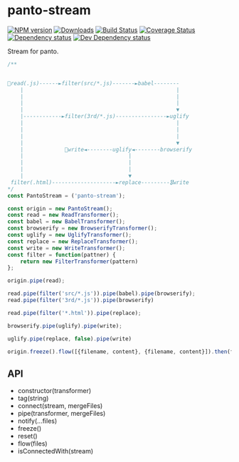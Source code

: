 # panto-stream
[![NPM version][npm-image]][npm-url] [![Downloads][downloads-image]][npm-url] [![Build Status][travis-image]][travis-url] [![Coverage Status][coverage-image]][coverage-url] [![Dependency status][david-dm-image]][david-dm-url] [![Dev Dependency status][david-dm-dev-image]][david-dm-dev-url]

Stream for panto.


```js
/**


🚴read(.js)------►filter(src/*.js)-------►babel--------
    |                                                |
    |                                                |
    |                                                |
    |                                                ▼
    |------------►filter(3rd/*.js)----------------►uglify
    |                                                |
    |                                                |
    |                                                |
    |                                                ▼
    |             🏅write◄--------uglify◄--------browserify
    |                                 |
    |                                 |
    |                                 |
    |                                 ▼
 filter(.html)--------------------►replace---------🎖write
*/
const PantoStream = ('panto-stream');

const origin = new PantoStream();
const read = new ReadTransformer();
const babel = new BabelTransformer();
const browserify = new BrowserifyTransformer();
const uglify = new UglifyTransformer();
const replace = new ReplaceTransformer();
const write = new WriteTransformer();
const filter = function(pattner) {
    return new FilterTransformer(pattern)
};

origin.pipe(read);

read.pipe(filter('src/*.js')).pipe(babel).pipe(browserify);
read.pipe(filter('3rd/*.js')).pipe(browserify)

read.pipe(filter('*.html')).pipe(replace);

browserify.pipe(uglify).pipe(write);

uglify.pipe(replace, false).pipe(write)

origin.freeze().flow([{filename, content}, {filename, content}]).then(files => {});
```

## API
 - constructor(transformer)
 - tag(string)
 - connect(stream, mergeFiles)
 - pipe(transformer, mergeFiles)
 - notify(...files)
 - freeze()
 - reset()
 - flow(files)
 - isConnectedWith(stream)

[npm-url]: https://npmjs.org/package/panto-stream
[downloads-image]: http://img.shields.io/npm/dm/panto-stream.svg
[npm-image]: http://img.shields.io/npm/v/panto-stream.svg
[travis-url]: https://travis-ci.org/pantojs/panto-stream
[travis-image]: http://img.shields.io/travis/pantojs/panto-stream.svg
[david-dm-url]:https://david-dm.org/pantojs/panto-stream
[david-dm-image]:https://david-dm.org/pantojs/panto-stream.svg
[david-dm-dev-url]:https://david-dm.org/pantojs/panto-stream#type=dev
[david-dm-dev-image]:https://david-dm.org/pantojs/panto-stream/dev-status.svg
[coverage-image]:https://coveralls.io/repos/github/pantojs/panto-stream/badge.svg?branch=master
[coverage-url]:https://coveralls.io/github/pantojs/panto-stream?branch=master